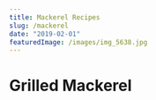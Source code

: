 ```yaml
---
title: Mackerel Recipes
slug: /mackerel
date: "2019-02-01"
featuredImage: /images/img_5638.jpg
---
```

# Grilled Mackerel

